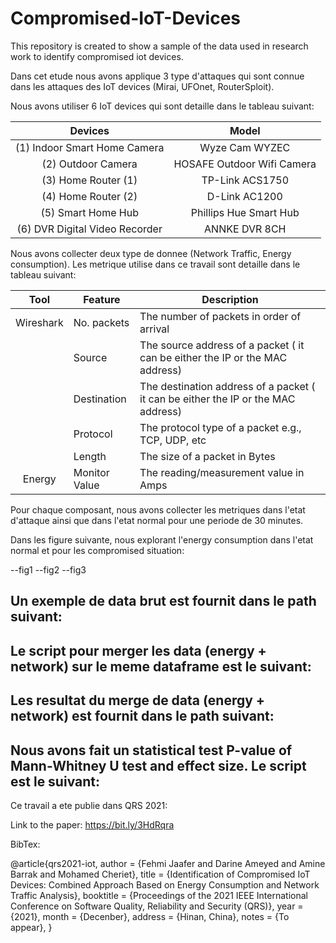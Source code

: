 # Compromised-IoT-Devices
This repository is created to show a sample of the data used in research work to identify compromised iot devices.

Dans cet etude nous avons applique 3 type d'attaques qui sont connue dans les attaques des IoT devices (Mirai, UFOnet, RouterSploit).

Nous avons utiliser 6 IoT devices qui sont detaille dans le tableau suivant:

|             Devices             |            Model           |
|:-------------------------------:|:--------------------------:|
| (1) Indoor Smart Home Camera    | Wyze Cam WYZEC             |
| (2) Outdoor Camera              | HOSAFE Outdoor Wifi Camera |
| (3) Home Router (1)             | TP-Link ACS1750            |
| (4) Home Router (2)             | D-Link AC1200              |
| (5) Smart Home Hub              | Phillips Hue Smart Hub     |
| (6) DVR Digital Video Recorder  | ANNKE DVR 8CH              |


Nous avons collecter deux type de donnee (Network Traffic, Energy consumption). Les metrique utilise dans ce travail sont detaille dans le tableau suivant:

|     Tool      | Feature         | Description                                                                       |
|:-------------:|-----------------|-----------------------------------------------------------------------------------|
|     Wireshark | No. packets     | The number of packets in order of arrival                                         |
|               | Source          | The source address of a packet ( it can be either the IP or the MAC address)      |
|               | Destination     | The destination address of a packet ( it can be either the IP or the MAC address) |
|               | Protocol        |  The protocol type of a packet e.g., TCP, UDP, etc                                |
|               | Length          | The size of a packet in Bytes                                                     |
| Energy        |  Monitor Value  | The reading/measurement value in Amps                                             |



Pour chaque composant, nous avons collecter les metriques dans l'etat d'attaque ainsi que dans l'etat normal pour une periode de 30 minutes.

Dans les figure suivante, nous explorant l'energy consumption dans l'etat normal et pour les compromised situation:

--fig1
--fig2
--fig3


Un exemple de data brut est fournit dans le path suivant:
--

Le script pour merger les data (energy + network) sur le meme dataframe est le suivant:
--

Les resultat du merge de data (energy + network) est fournit dans le path suivant:
--

Nous avons fait un statistical test P-value of Mann-Whitney U test and effect size.
Le script est le suivant:
--


Ce travail a ete publie dans QRS 2021:

Link to the paper: https://bit.ly/3HdRqra


BibTex:

@article{qrs2021-iot,
 author = {Fehmi Jaafer and Darine Ameyed and Amine Barrak and Mohamed Cheriet},
 title = {Identification of Compromised IoT Devices: Combined Approach Based on Energy Consumption
and Network Traffic Analysis},
 booktitle = {Proceedings of the 2021 IEEE International Conference on Software Quality, Reliability and Security (QRS)},
 year = {2021},
 month = {Decenber},
 address = {Hinan, China},
 notes = {To appear},
}

